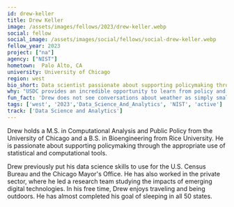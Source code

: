 ```yaml
---
id: drew-keller
title: Drew Keller
image: /assets/images/fellows/2023/drew-keller.webp
social: fellow
social_image: /assets/images/social/fellows/social-drew-keller.webp
fellow_year: 2023
project: ["na"]
agency: ["NIST"]
hometown:  Palo Alto, CA
university: University of Chicago
region: west
bio_short: Data scientist passionate about supporting policymaking through the appropriate use of statistical and computational tools
why: "USDC provides an incredible opportunity to learn from policy and data experts while making a positive impact on our government."
fun_fact: 'Drew does not see conversations about weather as simply small talk — he has a strong amateur interest in meteorology and loves discussing clouds!'
tags: ['west', '2023','Data_Science_And_Analytics', 'NIST', 'active']
track: ['Data Science and Analytics']
---
```


Drew holds a M.S. in Computational Analysis and Public Policy from the University of Chicago and a B.S. in Bioengineering from Rice University. He is passionate about supporting policymaking through the appropriate use of statistical and computational tools. 

Drew previously put his data science skills to use for the U.S. Census Bureau and the Chicago Mayor's Office. He has also worked in the private sector, where he led a research team studying the impacts of emerging digital technologies. In his free time, Drew enjoys traveling and being outdoors. He has almost completed his goal of sleeping in all 50 states.
